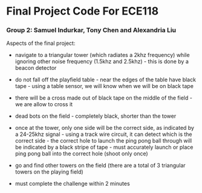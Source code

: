 # Final Project Code For ECE118 
### Group 2: Samuel Indurkar, Tony Chen and Alexandria Liu 

Aspects of the final project:

- navigate to a triangular tower (which radiates a 2khz frequency) while ignoring other noise frequency (1.5khz and 2.5khz)
      - this is done by a beacon detector
      
- do not fall off the playfield table
      - near the edges of the table have black tape
      - using a table sensor, we will know when we will be on black tape

- there will be a cross made out of black tape on the middle of the field
      - we are allow to cross it

- dead bots on the field
      - completely black, shorter than the tower

- once at the tower, only one side will be the correct side, as indicated by a 24-25khz signal
      - using a track wire circuit, it can detect which is the correct side
      - the correct hole to launch the ping pong ball through will be indicated by a black stripe of tape
      - must accurately launch or place ping pong ball into the correct hole (shoot only once)

- go and find other towers on the field (there are a total of 3 triangular towers on the playing field)

- must complete the challenge within 2 minutes
